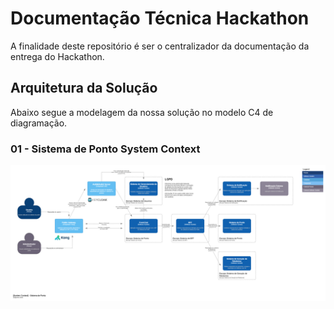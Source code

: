 # Documentação Técnica Hackathon

A finalidade deste repositório é ser o centralizador da documentação da entrega do Hackathon.

## Arquitetura da Solução

Abaixo segue a modelagem da nossa solução no modelo C4 de diagramação.

### 01 - Sistema de Ponto System Context

![alt text](src/img/01-ponto-system-context.png)